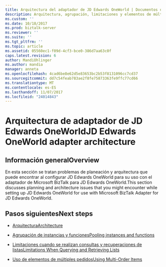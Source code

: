 ```yaml
---
title: Arquitectura del adaptador de JD Edwards OneWorld | Documentos de Microsoft
description: Arquitectura, agrupación, limitaciones y elementos de múltiples pedidos con el adaptador de BizTalk para JD Edwards OneWorld en BizTalk Server
ms.custom: ''
ms.date: 10/18/2017
ms.prod: biztalk-server
ms.reviewer: ''
ms.suite: ''
ms.tgt_pltfrm: ''
ms.topic: article
ms.assetid: 05560ec1-f09d-4cf3-bce0-386d7aa63c0f
caps.latest.revision: 6
author: MandiOhlinger
ms.author: mandia
manager: anneta
ms.openlocfilehash: 4cad6be8e62d5e83653bc2b53f8131096cc7cd37
ms.sourcegitcommit: dd7c54feab783ae2f8fe75873363fe9ffc77cd66
ms.translationtype: MT
ms.contentlocale: es-ES
ms.lasthandoff: 11/07/2017
ms.locfileid: "24014843"
---
```

# <a name="jd-edwards-oneworld-adapter-architecture"></a><span data-ttu-id="a167f-103">Arquitectura de adaptador de JD Edwards OneWorld</span><span class="sxs-lookup"><span data-stu-id="a167f-103">JD Edwards OneWorld adapter architecture</span></span>

## <a name="overview"></a><span data-ttu-id="a167f-104">Información general</span><span class="sxs-lookup"><span data-stu-id="a167f-104">Overview</span></span>
<span data-ttu-id="a167f-105">En esta sección se tratan problemas de planeación y arquitectura que puede encontrar al configurar JD Edwards OneWorld para su uso con el adaptador de Microsoft BizTalk para JD Edwards OneWorld.</span><span class="sxs-lookup"><span data-stu-id="a167f-105">This section discusses planning and architecture issues that you might encounter while setting up JD Edwards OneWorld for use with Microsoft BizTalk Adapter for JD Edwards OneWorld.</span></span>  
  
## <a name="next-steps"></a><span data-ttu-id="a167f-106">Pasos siguientes</span><span class="sxs-lookup"><span data-stu-id="a167f-106">Next steps</span></span>
  
-   [<span data-ttu-id="a167f-107">Arquitectura</span><span class="sxs-lookup"><span data-stu-id="a167f-107">Architecture</span></span>](../core/architecture-of-jd-edwards-oneworld.md)  
  
-   [<span data-ttu-id="a167f-108">Agrupación de instancias y funciones</span><span class="sxs-lookup"><span data-stu-id="a167f-108">Pooling instances and functions</span></span>](../core/control-flow-in-biztalk-adapter-for-jd-edwards-oneworld.md)  
  
-   [<span data-ttu-id="a167f-109">Limitaciones cuando se realizan consultas y recuperaciones de listas</span><span class="sxs-lookup"><span data-stu-id="a167f-109">Limitations When Querying and Retrieving Lists</span></span>](../core/limitations-when-querying-and-retrieving-lists.md)  
  
-   [<span data-ttu-id="a167f-110">Uso de elementos de múltiples pedidos</span><span class="sxs-lookup"><span data-stu-id="a167f-110">Using Multi-Order Items</span></span>](../core/using-multi-order-items.md)